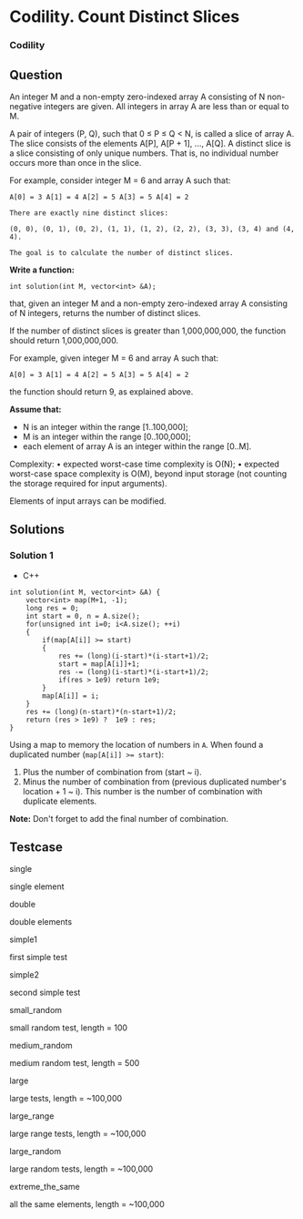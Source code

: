 # Codility. Count Distinct Slices

### Codility

## Question

An integer M and a non-empty zero-indexed array A consisting of N non-negative integers are given. All integers in array A are less than or equal to M.

A pair of integers (P, Q), such that 0 ≤ P ≤ Q < N, is called a slice of array A. The slice consists of the elements A[P], A[P + 1], ..., A[Q]. A distinct slice is a slice consisting of only unique numbers. That is, no individual number occurs more than once in the slice.

For example, consider integer M = 6 and array A such that:

```
A[0] = 3 A[1] = 4 A[2] = 5 A[3] = 5 A[4] = 2

There are exactly nine distinct slices: 

(0, 0), (0, 1), (0, 2), (1, 1), (1, 2), (2, 2), (3, 3), (3, 4) and (4, 4).

The goal is to calculate the number of distinct slices.
```

**Write a function:**

`int solution(int M, vector<int> &A);`

that, given an integer M and a non-empty zero-indexed array A consisting of N integers, returns the number of distinct slices.

If the number of distinct slices is greater than 1,000,000,000, the function should return 1,000,000,000.

For example, given integer M = 6 and array A such that:

`A[0] = 3 A[1] = 4 A[2] = 5 A[3] = 5 A[4] = 2`

the function should return 9, as explained above.

**Assume that:**

* N is an integer within the range [1..100,000];
* M is an integer within the range [0..100,000];
* each element of array A is an integer within the range [0..M].

Complexity:
•	expected worst-case time complexity is O(N);
•	expected worst-case space complexity is O(M), beyond input storage (not counting the storage required for input arguments).

Elements of input arrays can be modified.

## Solutions

### Solution 1

* C++
```
int solution(int M, vector<int> &A) {
    vector<int> map(M+1, -1);
    long res = 0; 
    int start = 0, n = A.size();
    for(unsigned int i=0; i<A.size(); ++i)
    {
        if(map[A[i]] >= start)
        {
            res += (long)(i-start)*(i-start+1)/2;
            start = map[A[i]]+1;
            res -= (long)(i-start)*(i-start+1)/2;
            if(res > 1e9) return 1e9;
        }
        map[A[i]] = i;
    }
    res += (long)(n-start)*(n-start+1)/2;
    return (res > 1e9) ?  1e9 : res;
}
```

Using a map to memory the location of numbers in `A`. When found a duplicated number (`map[A[i]] >= start`):

1. Plus the number of combination from (start ~ i).
2. Minus the number of combination from (previous duplicated number's location + 1  ~ i). This number is the number of combination with duplicate elements.

**Note:** Don't forget to add the final number of combination.

## Testcase

single 

single element


double 

double elements


simple1 

first simple test


simple2 

second simple test


small_random 

small random test, length = 100


medium_random 

medium random test, length = 500


large 

large tests, length = ~100,000


large_range 

large range tests, length = ~100,000


large_random 

large random tests, length = ~100,000


extreme_the_same 

all the same elements, length = ~100,000

